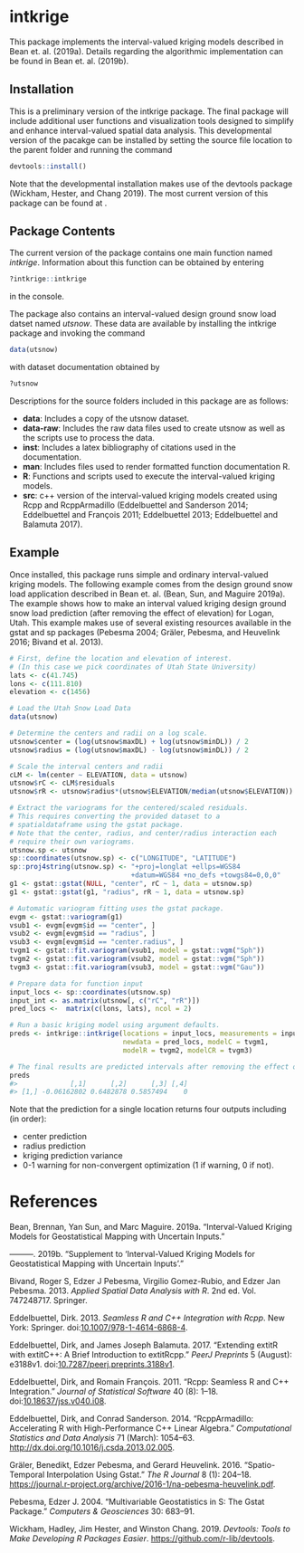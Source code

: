 
<!-- README.md is generated from README.Rmd. Please edit that file -->
intkrige
========

This package implements the interval-valued kriging models described in Bean et. al. (2019a). Details regarding the algorithmic implementation can be found in Bean et. al. (2019b).

Installation
------------

This is a preliminary version of the intkrige package. The final package will include additional user functions and visualization tools designed to simplify and enhance interval-valued spatial data analysis. This developmental version of the pacakge can be installed by setting the source file location to the parent folder and running the command

``` r
devtools::install()
```

Note that the developmental installation makes use of the devtools package (Wickham, Hester, and Chang 2019). The most current version of this package can be found at .

Package Contents
----------------

The current version of the package contains one main function named *intkrige*. Information about this function can be obtained by entering

``` r
?intkrige::intkrige
```

in the console.

The package also contains an interval-valued design ground snow load datset named *utsnow*. These data are available by installing the intkrige package and invoking the command

``` r
data(utsnow)
```

with dataset documentation obtained by

``` r
?utsnow
```

Descriptions for the source folders included in this package are as follows:

-   **data**: Includes a copy of the utsnow dataset.
-   **data-raw**: Includes the raw data files used to create utsnow as well as the scripts use to process the data.
-   **inst**: Includes a latex bibliography of citations used in the documentation.
-   **man**: Includes files used to render formatted function documentation R.
-   **R**: Functions and scripts used to execute the interval-valued kriging models.
-   **src**: c++ version of the interval-valued kriging models created using Rcpp and RcppArmadillo (Eddelbuettel and Sanderson 2014; Eddelbuettel and François 2011; Eddelbuettel 2013; Eddelbuettel and Balamuta 2017).

Example
-------

Once installed, this package runs simple and ordinary interval-valued kriging models. The following example comes from the design ground snow load application described in Bean et. al. (Bean, Sun, and Maguire 2019a). The example shows how to make an interval valued kriging design ground snow load prediction (after removing the effect of elevation) for Logan, Utah. This example makes use of several existing resources available in the gstat and sp packages (Pebesma 2004; Gräler, Pebesma, and Heuvelink 2016; Bivand et al. 2013).

``` r
# First, define the location and elevation of interest. 
# (In this case we pick coordinates of Utah State University)
lats <- c(41.745)
lons <- c(111.810)
elevation <- c(1456)

# Load the Utah Snow Load Data
data(utsnow)

# Determine the centers and radii on a log scale.
utsnow$center = (log(utsnow$maxDL) + log(utsnow$minDL)) / 2
utsnow$radius = (log(utsnow$maxDL) - log(utsnow$minDL)) / 2

# Scale the interval centers and radii
cLM <- lm(center ~ ELEVATION, data = utsnow)
utsnow$rC <- cLM$residuals
utsnow$rR <- utsnow$radius*(utsnow$ELEVATION/median(utsnow$ELEVATION))

# Extract the variograms for the centered/scaled residuals. 
# This requires converting the provided dataset to a 
# spatialdataframe using the gstat package. 
# Note that the center, radius, and center/radius interaction each
# require their own variograms. 
utsnow.sp <- utsnow
sp::coordinates(utsnow.sp) <- c("LONGITUDE", "LATITUDE")
sp::proj4string(utsnow.sp) <- "+proj=longlat +ellps=WGS84
                              +datum=WGS84 +no_defs +towgs84=0,0,0"
g1 <- gstat::gstat(NULL, "center", rC ~ 1, data = utsnow.sp)
g1 <- gstat::gstat(g1, "radius", rR ~ 1, data = utsnow.sp)

# Automatic variogram fitting uses the gstat package. 
evgm <- gstat::variogram(g1)
vsub1 <- evgm[evgm$id == "center", ]
vsub2 <- evgm[evgm$id == "radius", ]
vsub3 <- evgm[evgm$id == "center.radius", ]
tvgm1 <- gstat::fit.variogram(vsub1, model = gstat::vgm("Sph"))
tvgm2 <- gstat::fit.variogram(vsub2, model = gstat::vgm("Sph"))
tvgm3 <- gstat::fit.variogram(vsub3, model = gstat::vgm("Gau"))

# Prepare data for function input
input_locs <- sp::coordinates(utsnow.sp)
input_int <- as.matrix(utsnow[, c("rC", "rR")])
pred_locs <-  matrix(c(lons, lats), ncol = 2)

# Run a basic kriging model using argument defaults. 
preds <- intkrige::intkrige(locations = input_locs, measurements = input_int, 
                            newdata = pred_locs, modelC = tvgm1, 
                            modelR = tvgm2, modelCR = tvgm3)

# The final results are predicted intervals after removing the effect of elevation.  
preds
#>             [,1]      [,2]      [,3] [,4]
#> [1,] -0.06162802 0.6482878 0.5857494    0
```

Note that the prediction for a single location returns four outputs including (in order):

-   center prediction
-   radius prediction
-   kriging prediction variance
-   0-1 warning for non-convergent optimization (1 if warning, 0 if not).

References
==========

Bean, Brennan, Yan Sun, and Marc Maguire. 2019a. “Interval-Valued Kriging Models for Geostatistical Mapping with Uncertain Inputs.”

———. 2019b. “Supplement to ‘Interval-Valued Kriging Models for Geostatistical Mapping with Uncertain Inputs’.”

Bivand, Roger S, Edzer J Pebesma, Virgilio Gomez-Rubio, and Edzer Jan Pebesma. 2013. *Applied Spatial Data Analysis with R*. 2nd ed. Vol. 747248717. Springer.

Eddelbuettel, Dirk. 2013. *Seamless R and C++ Integration with Rcpp*. New York: Springer. doi:[10.1007/978-1-4614-6868-4](https://doi.org/10.1007/978-1-4614-6868-4).

Eddelbuettel, Dirk, and James Joseph Balamuta. 2017. “Extending extitR with extitC++: A Brief Introduction to extitRcpp.” *PeerJ Preprints* 5 (August): e3188v1. doi:[10.7287/peerj.preprints.3188v1](https://doi.org/10.7287/peerj.preprints.3188v1).

Eddelbuettel, Dirk, and Romain François. 2011. “Rcpp: Seamless R and C++ Integration.” *Journal of Statistical Software* 40 (8): 1–18. doi:[10.18637/jss.v040.i08](https://doi.org/10.18637/jss.v040.i08).

Eddelbuettel, Dirk, and Conrad Sanderson. 2014. “RcppArmadillo: Accelerating R with High-Performance C++ Linear Algebra.” *Computational Statistics and Data Analysis* 71 (March): 1054–63. <http://dx.doi.org/10.1016/j.csda.2013.02.005>.

Gräler, Benedikt, Edzer Pebesma, and Gerard Heuvelink. 2016. “Spatio-Temporal Interpolation Using Gstat.” *The R Journal* 8 (1): 204–18. <https://journal.r-project.org/archive/2016-1/na-pebesma-heuvelink.pdf>.

Pebesma, Edzer J. 2004. “Multivariable Geostatistics in S: The Gstat Package.” *Computers & Geosciences* 30: 683–91.

Wickham, Hadley, Jim Hester, and Winston Chang. 2019. *Devtools: Tools to Make Developing R Packages Easier*. <https://github.com/r-lib/devtools>.
